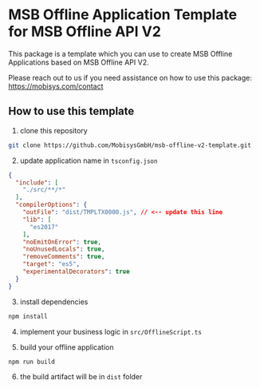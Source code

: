 # MSB Offline Application Template for MSB Offline API V2

This package is a template which you can use to create MSB Offline Applications based on MSB Offline API V2.

Please reach out to us if you need assistance on how to use this package: https://mobisys.com/contact

## How to use this template
1. clone this repository

```bash
git clone https://github.com/MobisysGmbH/msb-offline-v2-template.git
```

2. update application name in `tsconfig.json`


```json
{
  "include": [
    "./src/**/*"
  ],
  "compilerOptions": {
    "outFile": "dist/TMPLTX0000.js", // <-- update this line
    "lib": [
      "es2017"
    ],
    "noEmitOnError": true,
    "noUnusedLocals": true,
    "removeComments": true,
    "target": "es5",
    "experimentalDecorators": true
  }
}
```

3. install dependencies

```bash
npm install
```

4. implement your business logic in `src/OfflineScript.ts`

5. build your offline application
```bash
npm run build
```

6. the build artifact will be in `dist` folder